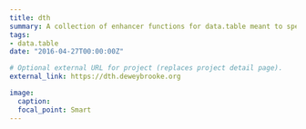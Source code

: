 ```yaml
---
title: dth
summary: A collection of enhancer functions for data.table meant to speed up on the fly analysis at the console. 
tags:
- data.table
date: "2016-04-27T00:00:00Z"

# Optional external URL for project (replaces project detail page).
external_link: https://dth.deweybrooke.org

image:
  caption: 
  focal_point: Smart
---
```

